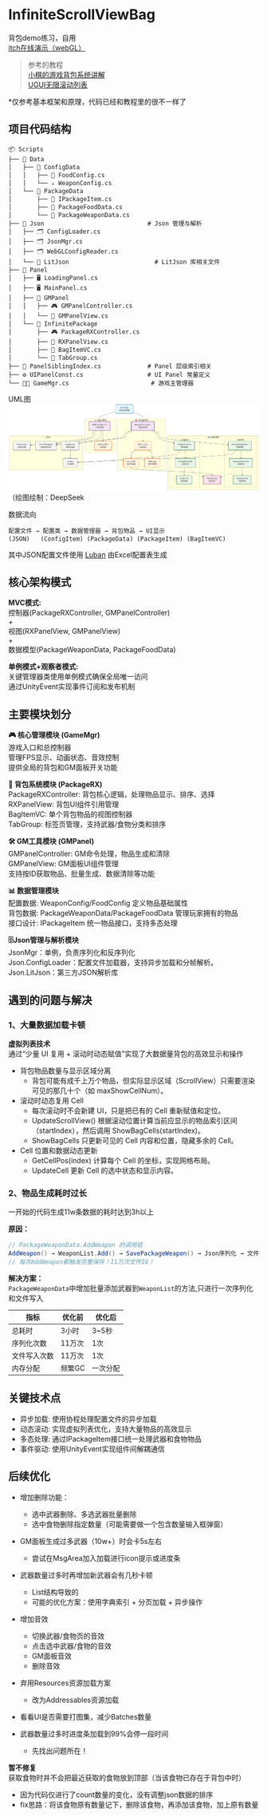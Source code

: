 # InfiniteScrollViewBag

背包demo练习，自用  
[itch在线演示（webGL）](https://aoki393.itch.io/packagedemo)  

>参考的教程  
[小棋的游戏背包系统讲解](https://www.bilibili.com/video/BV1cw411B7Z4/)  
[UGUI无限滚动列表](https://www.bilibili.com/video/BV1u2uCzVEwc/)

*仅参考基本框架和原理，代码已经和教程里的很不一样了

## 项目代码结构

```text
📦 Scripts
├── 📂 Data
│   ├── 📂 ConfigData
│   │   ├── 🍎 FoodConfig.cs
│   │   └── ⚔️ WeaponConfig.cs
│   └── 📂 PackageData
│       ├── 📄 IPackageItem.cs
│       ├── 🍔 PackageFoodData.cs
│       └── 🔫 PackageWeaponData.cs
├── 📂 Json                             # Json 管理与解析
│   ├── 🗂️ ConfigLoader.cs
│   ├── 🗂️ JsonMgr.cs
│   ├── 🗂️ WebGLConfigReader.cs
│   └── 📂 LitJson                        # LitJson 库相关文件
├── 📂 Panel
│   ├── 🖥️ LoadingPanel.cs
│   ├── 🖥️ MainPanel.cs
│   ├── 📂 GMPanel
│   │   ├── 🎮 GMPanelController.cs
│   │   └── 👀 GMPanelView.cs
│   └── 📂 InfinitePackage
│       ├── 🎮 PackageRXController.cs
│       ├── 👀 RXPanelView.cs
│       ├── 🎒 BagItemVC.cs
│       └── 📑 TabGroup.cs
├── 🔢 PanelSiblingIndex.cs             # Panel 层级索引相关
├── ⚙️ UIPanelConst.cs                  # UI Panel 常量定义
└── 👨‍💼 GameMgr.cs                       # 游戏主管理器
```

UML图
![alt text](deepseek_mermaid_20250902_44ebdd.png)
（绘图绘制：DeepSeek

数据流向

```text
配置文件 → 配置类 → 数据管理器 → 背包物品 → UI显示
(JSON)   (ConfigItem) (PackageData) (PackageItem) (BagItemVC)
```

其中JSON配置文件使用 [Luban](https://www.datable.cn/) 由Excel配置表生成

## 核心架构模式

**MVC模式:**  
控制器(PackageRXController, GMPanelController)  
+  
视图(RXPanelView, GMPanelView)  
+  
数据模型(PackageWeaponData, PackageFoodData)

**单例模式+观察者模式:**  
关键管理器类使用单例模式确保全局唯一访问  
通过UnityEvent实现事件订阅和发布机制

## 主要模块划分

**🎮 核心管理模块 (GameMgr)**  
游戏入口和总控制器  
管理FPS显示、动画状态、音效控制  
提供全局的背包和GM面板开关功能

**🎒 背包系统模块 (PackageRX)**  
PackageRXController: 背包核心逻辑，处理物品显示、排序、选择  
RXPanelView: 背包UI组件引用管理  
BagItemVC: 单个背包物品的视图控制器  
TabGroup: 标签页管理，支持武器/食物分类和排序

**🛠️ GM工具模块 (GMPanel)**  
GMPanelController: GM命令处理，物品生成和清除  
GMPanelView: GM面板UI组件管理  
支持按ID获取物品、批量生成、数据清除等功能

**📊 数据管理模块**  
配置数据: WeaponConfig/FoodConfig 定义物品基础属性  
背包数据: PackageWeaponData/PackageFoodData 管理玩家拥有的物品  
接口设计: IPackageItem 统一物品接口，支持多态处理  

**🗄️Json管理与解析模块**  
JsonMgr：单例，负责序列化和反序列化  
Json.ConfigLoader：配置文件加载器，支持异步加载和分帧解析。  
Json.LitJson：第三方JSON解析库

## 遇到的问题与解决

### 1、大量数据加载卡顿  

**虚拟列表技术**  
通过“少量 UI 复用 + 滚动时动态赋值”实现了大数据量背包的高效显示和操作

- 背包物品数量与显示区域分离  
  - 背包可能有成千上万个物品，但实际显示区域（ScrollView）只需要渲染可见的那几十个（如 maxShowCellNum）。  
- 滚动时动态复用 Cell  
  - 每次滚动时不会新建 UI，只是把已有的 Cell 重新赋值和定位。  
  - UpdateScrollView() 根据滚动位置计算当前应显示的物品索引区间（startIndex），然后调用 ShowBagCells(startIndex)。  
  - ShowBagCells 只更新可见的 Cell 内容和位置，隐藏多余的 Cell。
- Cell 位置和数据动态更新  
  - GetCellPos(index) 计算每个 Cell 的坐标，实现网格布局。
  - UpdateCell 更新 Cell 的选中状态和显示内容。

### 2、物品生成耗时过长

一开始的代码生成11w条数据的耗时达到3h以上  

**原因：**

``` C#
// PackageWeaponData.AddWeapon 的调用链
AddWeapon() → WeaponList.Add() → SavePackageWeapon() → Json序列化 → 文件写入
// 每次AddWeapon都触发完整保存！11万次文件IO！
```

**解决方案：**  
`PackageWeaponData`中增加批量添加武器到`WeaponList`的方法,只进行一次序列化和文件写入

| 指标 |优化前 | 优化后 |
| --- | --- | --- |
| 总耗时 | 3小时 | 3~5秒 |  
| 序列化次数 | 11万次 | 1次 |
| 文件写入次数 | 11万次 | 1次 |  
| 内存分配 | 频繁GC | 一次分配 |

## 关键技术点

- 异步加载: 使用协程处理配置文件的异步加载  
- 动态滚动: 实现虚拟列表优化，支持大量物品的高效显示  
- 多态处理: 通过IPackageItem接口统一处理武器和食物物品  
- 事件驱动: 使用UnityEvent实现组件间解耦通信  

## 后续优化  

- 增加删除功能：
  - 选中武器删除、多选武器批量删除
  - 选中食物删除指定数量（可能需要做一个包含数量输入框弹窗）

- GM面板生成过多武器（10w+）时会卡5s左右
  - 尝试在MsgArea加入加载进行icon提示或进度条
- 武器数量过多时再增加新武器会有几秒卡顿
  - List结构导致的
  - 可能的优化方案：使用字典索引 + 分页加载 + 异步操作
- 增加音效
  - 切换武器/食物页的音效
  - 点击选中武器/食物的音效
  - GM面板音效
  - 删除音效
- 弃用Resources资源加载方案
  - 改为Addressables资源加载

- 看看UI是否需要打图集，减少Batches数量
- 武器数量过多时进度条加载到99%会停一段时间
  - 先找出问题所在！

**暂不修复**  
获取食物时并不会把最近获取的食物放到顶部（当该食物已存在于背包中时）

- 因为代码仅进行了count数量的变化，没有调整json数据的排序
- fix思路：将该食物原有数量记下，删除该食物，再添加该食物，加上原有数量

